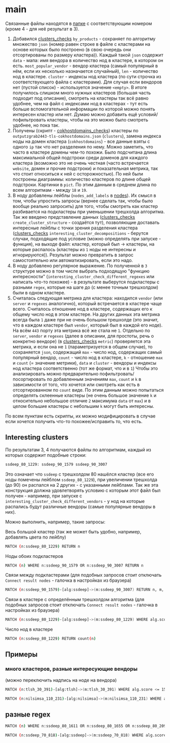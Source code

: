 # main

Связанные файлы находятся в [папке](checks/res) с соответствующим номером (кроме 4 - для неё результат в 3).

1) Добавился [clusters_checks](clusters_checks.py) `by_products` - сохраняет по алгоритму множество `json` (номер равен строке в файле с кластерами на основе которых было построено (в свою очередь они отсортированы по размеру кластера)). Каждый такой `json` содержит `data` - мапа: имя вендора в количество нод в кластере, в котором он есть. `most_popular_vendor` - вендор кластера (самый популярный в нём, если их несколько назначается случайный), `len` - количество нод в кластере. `cluster` - индексы нод кластера (по сути строчка из соответствующего файла с кластерами).
Для случая если вендоров нет (пустой список) - используется значение `<empty>`.
В итоге получилось слишком много нужных кластеров (большая часть подходит под описание), смотреть на кластеры так всё равно удобнее, чем на файл с индексами нод в кластерах - тут есть больше вспомогательной информации по которой можно понять интересен кластер или нет.
Думаю можно добавить ещё условий/пофильтровать кластеры, чтобы на это можно было смотреть удобнее, но пока так.
2) Получены (скрипт - [cokhostdomains_checks](cokhostdomains_checks.py)) кластеры по `outputzgrab2443-tls-cokhostdomains.json` (`clusters`), замена индекса ноды на домен кластера (`cokhostdomains`) - все данные взяты с одного `ip` так что нет разделения по нему. Можно заметить, что часто в кластере домены чем-то похожи.
Было подсчитана длина максимальной общей подстроки среди доменов для каждого кластера (возможно это не очень честная (часто встречается `website`, домен и прочие подстроки) и показательная метрика, так что стоит относиться к ней с осторожностью). По ней были построены диаграммы: количество кластеров по длине общей подстроки. Картинки в `pict`. По этим данным в среднем длина по всем алгоритмам - между `18` и `19`.
3) В ноду добавлены лейблы (`nodes_add_labels` в [nodes](nodes.py)). Их смысл в том, чтобы упростить запросы (вернее сделать так, чтобы было вообще реально запросить) для того, чтобы смотреть как кластер разбивается на подкластеры при уменьшении трешхолда алгоритма. Так же введено представление данных ([clusters_checks](clusters_checks.py) `create_cluster_structure` - создаётся тут), позволяющие доставать интересные лейблы с точки зрения разделения кластера ([clusters_checks](clusters_checks.py) `interesting_cluster_decompositions` - берутся случаи, подходящие под условие (можно определять при запуске - функция), на выходе файл: кластер, который был -> кластеры, на которые распалось (кластеры из `1` ноды не интересны и игнорируются)).
Результат можно превратить в запрос самостоятельно или автоматизировать, если это надо.
4) В ноду добавлено регулярное выражение. По полученной в `3` структуре можно в том числе выбрать подходящую "функцию интересности" (`interesting_cluster_check_different_regexes` или написать что-то похожее) - в результате выберутся подкластеры с разными `regex`, которые на шаге до (с менее точным трешхолдом) были в одном кластере.
5) Считалась следующая метрика для кластера: находился `vendor` (или `server` и `regexes` аналогично), который встречается в кластере чаще всего. Считалось отношение нод в кластере, содержащих его к общему число нод в этом кластере. На других данных эта метрика всегда была `1` даже при не очень большом трешхолде (это значит, что в каждом кластере был `vendor`, который был в каждой его ноде). На всём `443` порту эта метрика всё же стала не `1`.
Отдельно по `server`, `vendor` и `regexes` (далее в описании, для простоты, речь о конкретно вендоре) (в [clusters_checks](clusters_checks.py) `metric`) проверяется эта метрика, и если она не `1` (параметризуется в общем случае), то сохраняется `json`, содержащий `max` - число нод, содержащих самый популярный вендор, `count` - число нод в кластере, `k` - отношение `max` и `count` (= значение метрики), `data` и `cluster` - вендоры и индексы нод кластера соответственно (тот же формат, что и в `1`)
Чтобы это анализировать можно предварительно пофильтровать/посортировать по добавленным значениям `max`, `count` и `k` в зависимости от того, что хочется или смотреть как есть в отсортированном по `count` виде.
По этим данным можно попытаться определять склеенные кластеры (не очень большое значение `k` и относительно небольшое отличие `2` максимума `data` от `max`) и в целом большие кластеры с небольшим `k` могут быть интересны.

По всем пунктам есть скрипты, их можно модифицировать в случае если хочется получить что-то похожее/исправить то, что есть.

## Interesting clusters

По результатам 3, 4 получаются файлы по алгоритмам, каждый из которых содержит подобные строки:
```bash
ssdeep_80_1229: ssdeep_90_1579 ssdeep_90_3007
```

Это означает что `ssdeep` с трешхолдом 80 нашёлся кластер (все его ноды помечены лейблом `ssdeep_80_1229`), при увеличении трешхолда (до 90) он распался на 2 других - c указанными лейблами. Так же эта конструкция должна удовлетворять условию с которым этот файл был получен - например, при запуске с `interesting_cluster_check_different_vendors` - у нод на которые распались будут различные вендоры (самые популярные вендоры в них).

Можно выполнить, например, такие запросы:

Весь большой кластер (так же может быть удобно, например, добавлять цвета по лейблу)
```bash
MATCH (n:ssdeep_80_1229) RETURN n
```

Ноды обоих подкластеров
```bash
MATCH (n) WHERE n:ssdeep_90_1579 OR n:ssdeep_90_3007 RETURN n
```

Связи между подкластерами (для подобных запросов стоит отключать `Connect result nodes` - галочка в настройках из браузера)
```bash
MATCH (n:ssdeep_90_1579)-[alg:ssdeep]->(m:ssdeep_90_3007) RETURN n, m, alg
```

Связи в кластере с определённым трешхолдом алгоритма (для подобных запросов стоит отключать `Connect result nodes` - галочка в настройках из браузера)
```bash
MATCH (n:ssdeep_80_1229)-[alg:ssdeep]->(m:ssdeep_80_1229) WHERE alg.score >= 90 RETURN n, m, alg
```

Число нод в кластере
```bash
MATCH (n:ssdeep_80_1229) RETURN count(n)
```

## Примеры

### много кластеров, разные интересующие вендоры

(можно переключить надпись на ноде на вендора)

```bash
MATCH (n:tlsh_30_391)-[alg:tlsh]->(m:tlsh_30_391) WHERE alg.score <= 15 RETURN n, m, alg
```

```bash
MATCH (n:nilsimsa_110_231)-[alg:nilsimsa]->(m:nilsimsa_110_231) WHERE alg.score >= 120 RETURN n, m, alg
```

## разные regex

```bash
MATCH (n) WHERE n:ssdeep_80_1611 OR n:ssdeep_80_1655 OR n:ssdeep_80_2093 RETURN n
```

```bash
MATCH (n:ssdeep_70_818)-[alg:ssdeep]->(m:ssdeep_70_818) WHERE alg.score >= 80 RETURN n, m, alg
```

<!--
ssdeep - 70 80 90 95
mrsh - 30 50 70 90
nilsimsa - 100 110 120 125
tlsh - 55 30 15 5
simhash - 4 3 2 1
-->
